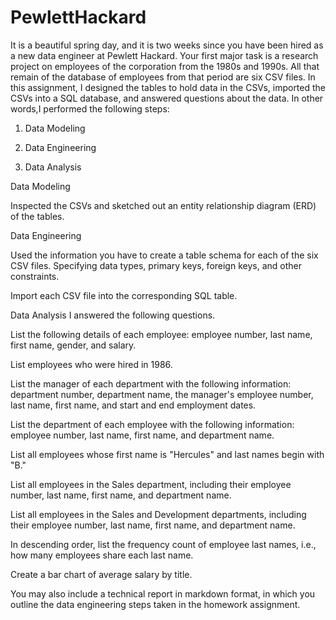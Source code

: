 # PewlettHackard

It is a beautiful spring day, and it is two weeks since you have been hired as a new data engineer at Pewlett Hackard. Your first major task is a research project on employees of the corporation from the 1980s and 1990s. All that remain of the database of employees from that period are six CSV files.
In this assignment, I designed the tables to hold data in the CSVs, imported the CSVs into a SQL database, and answered questions about the data. In other words,I performed the following steps:


1. Data Modeling


2. Data Engineering


3. Data Analysis



Data Modeling

Inspected the CSVs and sketched out an entity relationship diagram (ERD) of the tables.

Data Engineering

Used the information you have to create a table schema for each of the six CSV files. Specifying data types, primary keys, foreign keys, and other constraints.

Import each CSV file into the corresponding SQL table.

Data Analysis
I answered the following questions.


List the following details of each employee: employee number, last name, first name, gender, and salary.


List employees who were hired in 1986.


List the manager of each department with the following information: department number, department name, the manager's employee number, last name, first name, and start and end employment dates.


List the department of each employee with the following information: employee number, last name, first name, and department name.


List all employees whose first name is "Hercules" and last names begin with "B."


List all employees in the Sales department, including their employee number, last name, first name, and department name.


List all employees in the Sales and Development departments, including their employee number, last name, first name, and department name.


In descending order, list the frequency count of employee last names, i.e., how many employees share each last name.


Create a bar chart of average salary by title.


You may also include a technical report in markdown format, in which you outline the data engineering steps taken in the homework assignment.


